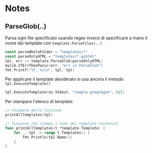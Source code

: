 # Notes

## ParseGlob(..)

Parsa ogni file specificato usando regex invece di specificare a mano il nome dei template con `template.ParseFiles(..)`

```Go
const parseWholeFolder = "templates/*"
const parseOnlyHTML = "templates/*.gohtml"
tpl, err := template.ParseGlob(parseOnlyHTML)
mylib.IfErrThenPanic(err, "err in ParseGlob")
fmt.Printf("%T, %v\n", tpl, tpl)
```

Per applicare il template desiderato si usa ancora il metodo `tpl.ExecuteTemplate()`

```Go
tpl.ExecuteTemplate(os.Stdout, "sample.gnegnegne", nil)
```

Per stampare l'elenco di template:

```Go
// chiamata della funzione
printAllTemplates(tpl)

// funzione che stampa i nomi dei template contenuti
func printAllTemplates(t *template.Template) {
	for _, tpl := range t.Templates() {
		fmt.Println(tpl.Name())
	}
}
```